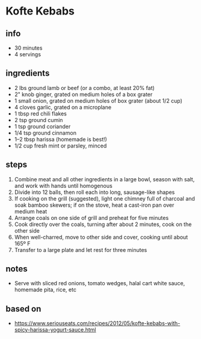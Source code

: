 # Kofte Kebabs  

## info  
* 30 minutes  
* 4 servings  

## ingredients  
* 2 lbs ground lamb or beef (or a combo, at least 20% fat)  
* 2" knob ginger, grated on medium holes of a box grater  
* 1 small onion, grated on medium holes of box grater (about 1/2 cup)  
* 4 cloves garlic, grated on a microplane  
* 1 tbsp red chili flakes  
* 2 tsp ground cumin  
* 1 tsp ground coriander  
* 1/4 tsp ground cinnamon  
* 1–2 tbsp harissa (homemade is best!)  
* 1/2 cup fresh mint or parsley, minced  

## steps
1. Combine meat and all other ingredients in a large bowl, season with salt, and work with hands until homogenous  
2. Divide into 12 balls, then roll each into long, sausage-like shapes  
3. If cooking on the grill (suggested), light one chimney full of charcoal and soak bamboo skewers; if on the stove, heat a cast-iron pan over medium heat  
4. Arrange coals on one side of grill and preheat for five minutes  
5. Cook directly over the coals, turning after about 2 minutes, cook on the other side  
6. When well-charred, move to other side and cover, cooking until about 165º F  
7. Transfer to a large plate and let rest for three minutes  

## notes  
* Serve with sliced red onions, tomato wedges, halal cart white sauce, homemade pita, rice, etc  

## based on  
* https://www.seriouseats.com/recipes/2012/05/kofte-kebabs-with-spicy-harissa-yogurt-sauce.html  

